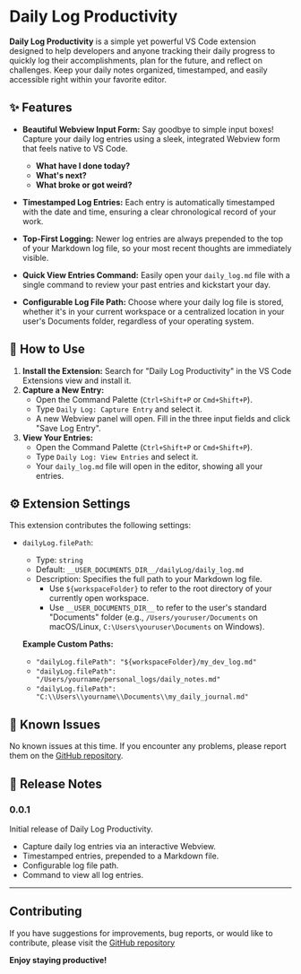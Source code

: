 # Daily Log Productivity

**Daily Log Productivity** is a simple yet powerful VS Code extension designed to help developers and anyone tracking their daily progress to quickly log their accomplishments, plan for the future, and reflect on challenges. Keep your daily notes organized, timestamped, and easily accessible right within your favorite editor.

## ✨ Features

* **Beautiful Webview Input Form:** Say goodbye to simple input boxes\! Capture your daily log entries using a sleek, integrated Webview form that feels native to VS Code.

  * **What have I done today?**
  * **What's next?**
  * **What broke or got weird?**
* **Timestamped Log Entries:** Each entry is automatically timestamped with the date and time, ensuring a clear chronological record of your work.
* **Top-First Logging:** Newer log entries are always prepended to the top of your Markdown log file, so your most recent thoughts are immediately visible.
* **Quick View Entries Command:** Easily open your `daily_log.md` file with a single command to review your past entries and kickstart your day.
* **Configurable Log File Path:** Choose where your daily log file is stored, whether it's in your current workspace or a centralized location in your user's Documents folder, regardless of your operating system.

## 🚀 How to Use

1. **Install the Extension:** Search for "Daily Log Productivity" in the VS Code Extensions view and install it.
2. **Capture a New Entry:**
   * Open the Command Palette (`Ctrl+Shift+P` or `Cmd+Shift+P`).
   * Type `Daily Log: Capture Entry` and select it.
   * A new Webview panel will open. Fill in the three input fields and click "Save Log Entry".
3. **View Your Entries:**
   * Open the Command Palette (`Ctrl+Shift+P` or `Cmd+Shift+P`).
   * Type `Daily Log: View Entries` and select it.
   * Your `daily_log.md` file will open in the editor, showing all your entries.

## ⚙️ Extension Settings

This extension contributes the following settings:

* `dailyLog.filePath`:

  * Type: `string`
  * Default: `__USER_DOCUMENTS_DIR__/dailyLog/daily_log.md`
  * Description: Specifies the full path to your Markdown log file.
    * Use `${workspaceFolder}` to refer to the root directory of your currently open workspace.
    * Use `__USER_DOCUMENTS_DIR__` to refer to the user's standard "Documents" folder (e.g., `/Users/youruser/Documents` on macOS/Linux, `C:\Users\youruser\Documents` on Windows).

  **Example Custom Paths:**

  * `"dailyLog.filePath": "${workspaceFolder}/my_dev_log.md"`
  * `"dailyLog.filePath": "/Users/yourname/personal_logs/daily_notes.md"`
  * `"dailyLog.filePath": "C:\\Users\\yourname\\Documents\\my_daily_journal.md"`

## 🐛 Known Issues

No known issues at this time. If you encounter any problems, please report them on the [GitHub repository](https://github.com/ScribbleTons/daily-logger-vscode-extension).

## 📝 Release Notes

### 0.0.1

Initial release of Daily Log Productivity.

* Capture daily log entries via an interactive Webview.
* Timestamped entries, prepended to a Markdown file.
* Configurable log file path.
* Command to view all log entries.

---

## Contributing

If you have suggestions for improvements, bug reports, or would like to contribute, please visit the [GitHub repository](https://github.com/ScribbleTons/daily-logger-vscode-extension)

**Enjoy staying productive\!**
